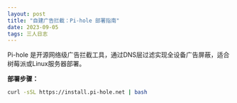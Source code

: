 ```yaml
---
layout: post
title: "自建广告拦截：Pi-hole 部署指南"
date: 2023-09-05
tags: 三人日志
---
```

Pi-hole 是开源网络级广告拦截工具，通过DNS层过滤实现全设备广告屏蔽，适合树莓派或Linux服务器部署。

**部署步骤：**
```bash
curl -sSL https://install.pi-hole.net | bash